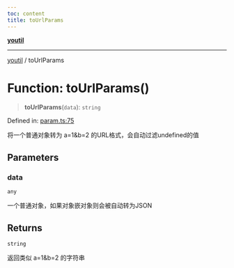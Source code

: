 ```yaml
---
toc: content
title: toUrlParams
---
```

[**youtil**](../README.md)

***

[youtil](../globals.md) / toUrlParams

# Function: toUrlParams()

> **toUrlParams**(`data`): `string`

Defined in: [param.ts:75](https://github.com/sxei/youtil/blob/504e940dd531066db1982fbf39deebbbf978dd5a/src/param.ts#L75)

将一个普通对象转为 a=1&b=2 的URL格式，会自动过滤undefined的值

## Parameters

### data

`any`

一个普通对象，如果对象嵌对象则会被自动转为JSON

## Returns

`string`

返回类似 a=1&b=2 的字符串

